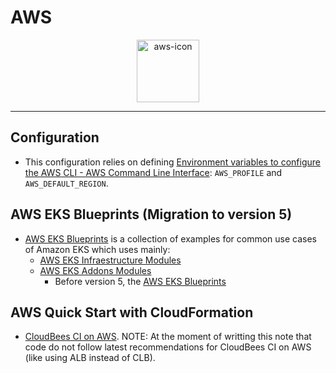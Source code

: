 # AWS

<p align="center">
  <img alt="aws-icon" src="https://upload.wikimedia.org/wikipedia/commons/9/93/Amazon_Web_Services_Logo.svg" height="100" />
</p>

---

## Configuration

- This configuration relies on defining [Environment variables to configure the AWS CLI - AWS Command Line Interface](https://docs.aws.amazon.com/cli/latest/userguide/cli-configure-envvars.html): `AWS_PROFILE` and `AWS_DEFAULT_REGION`.

## AWS EKS Blueprints (Migration to version 5)

- [AWS EKS Blueprints](https://aws-ia.github.io/terraform-aws-eks-blueprints/main/getting-started/) is a collection of examples for common use cases of Amazon EKS which uses mainly:
  - [AWS EKS Infraestructure Modules](https://registry.terraform.io/modules/terraform-aws-modules/eks/aws/latest)
  - [AWS EKS Addons Modules](https://aws-ia.github.io/terraform-aws-eks-blueprints-addons/main/)
    - Before version 5, the [AWS EKS Blueprints](https://aws-ia.github.io/terraform-aws-eks-blueprints/v4.32.1/)

## AWS Quick Start with CloudFormation

- [CloudBees CI on AWS](https://aws-quickstart.github.io/quickstart-cloudbees-ci/). NOTE: At the moment of writting this note that code do not follow latest recommendations for CloudBees CI on AWS (like using ALB instead of CLB).
